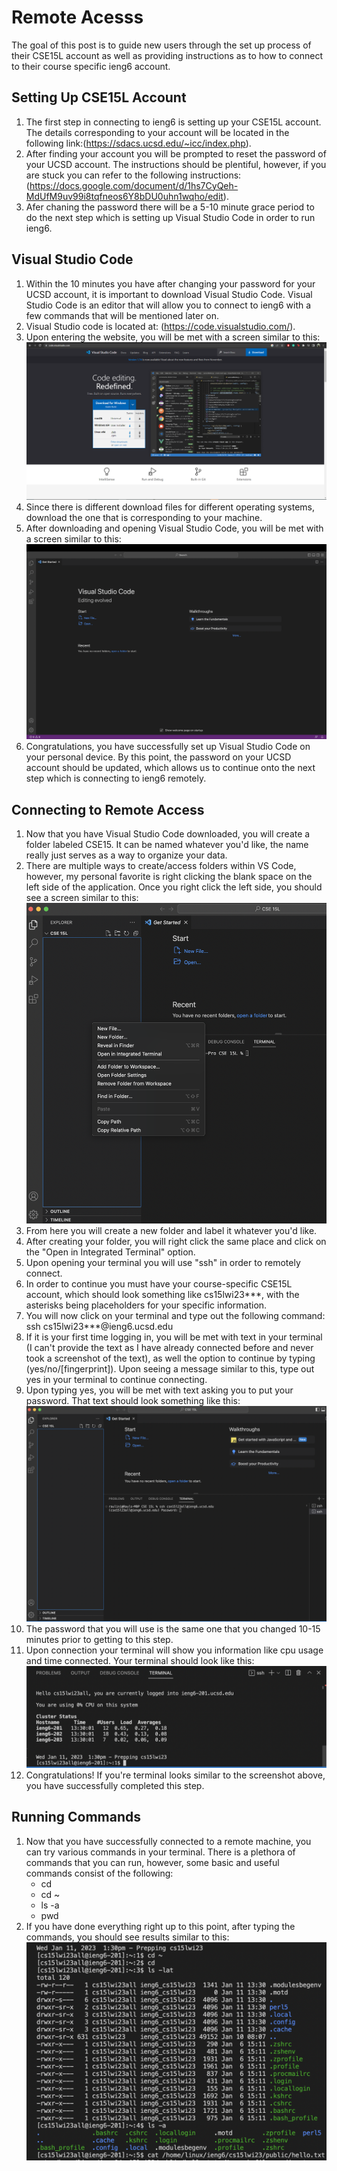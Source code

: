 # Remote Acesss
The goal of this post is to guide new users through the set up process of their CSE15L account as well as providing instructions as to how to connect to their course specific ieng6 account.
## Setting Up CSE15L Account
1. The first step in connecting to ieng6 is setting up your CSE15L account. The details corresponding to your account will be located in the following link:(https://sdacs.ucsd.edu/~icc/index.php).
2. After finding your account you will be prompted to reset the password of your UCSD account. The instructions should be plentiful, however, if you are stuck you can refer to the following instructions: (https://docs.google.com/document/d/1hs7CyQeh-MdUfM9uv99i8tqfneos6Y8bDU0uhn1wqho/edit).
3. Afer chaning the password there will be a 5-10 minute grace period to do the next step which is setting up Visual Studio Code in order to run ieng6.
## Visual Studio Code
1. Within the 10 minutes you have after changing your password for your UCSD account, it is important to download Visual Studio Code. Visual Studio Code is an editor that will allow you to connect to ieng6 with a few commands that will be mentioned later on. 
2. Visual Studio code is located at: (https://code.visualstudio.com/).
3. Upon entering the website, you will be met with a screen similar to this:
![Image](vss.jpg) 
4. Since there is different download files for different operating systems, download the one that is corresponding to your machine.
5. After downloading and opening Visual Studio Code, you will be met with a screen similar to this: 
![Image](vss2.jpg)
6. Congratulations, you have successfully set up Visual Studio Code on your personal device. By this point, the password on your UCSD account should be updated, which allows us to continue onto the next step which is connecting to ieng6 remotely.
## Connecting to Remote Access
1. Now that you have Visual Studio Code downloaded, you will create a folder labeled CSE15. It can be named whatever you'd like, the name really just serves as a way to organize your data.
2. There are multiple ways to create/access folders within VS Code, however, my personal favorite is right clicking the blank space on the left side of the application. Once you right click the left side, you should see a screen similar to this:
![Image](vss3.jpg)
3. From here you will create a new folder and label it whatever you'd like. 
4. After creating your folder, you will right click the same place and click on the "Open in Integrated Terminal" option. 
5. Upon opening your terminal you will use "ssh" in order to remotely connect.
6. In order to continue you must have your course-specific CSE15L account, which should look something like cs15lwi23***, with the asterisks being placeholders for your specific information.
7. You will now click on your terminal and type out the following command: ssh cs15lwi23***@ieng6.ucsd.edu
8. If it is your first time logging in, you will be met with text in your terminal (I can't provide the text as I have already connected before and never took a screenshot of the text), as well the option to continue by typing (yes/no/[fingerprint]). Upon seeing a message similar to this, type out yes in your terminal to continue connecting.
9. Upon typing yes, you will be met with text asking you to put your password. That text should look something like this: 
![Image](vss4.jpg)
10. The password that you will use is the same one that you changed 10-15 minutes prior to getting to this step.
11. Upon connection your terminal will show you information like cpu usage and time connected. Your terminal should look like this: 
![Image](remoteconnection.jpg)
12. Congratulations! If you're terminal looks similar to the screenshot above, you have successfully completed this step.
## Running Commands
1. Now that you have successfully connected to a remote machine, you can try various commands in your terminal. There is a plethora of commands that you can run, however, some basic and useful commands consist of the following:
   * cd
   * cd ~
   * ls -a
   * pwd
2. If you have done everything right up to this point, after typing the commands, you should see results similar to this: 
![Image](commands.jpg)
